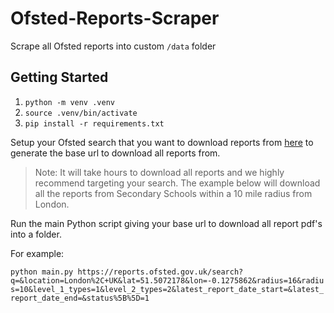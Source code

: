 # Ofsted-Reports-Scraper

Scrape all Ofsted reports into custom `/data` folder

## Getting Started

1. `python -m venv .venv`
2. `source .venv/bin/activate`
3. `pip install -r requirements.txt`

Setup your Ofsted search that you want to download reports from [here](https://reports.ofsted.gov.uk/) to generate the base url to download all reports from.

> Note: It will take hours to download all reports and we highly recommend targeting your search. The example below will download all the reports from Secondary Schools within a 10 mile radius from London.

Run the main Python script giving your base url to download all report pdf's into a folder.

For example:

`python main.py https://reports.ofsted.gov.uk/search?q=&location=London%2C+UK&lat=51.5072178&lon=-0.1275862&radius=16&radius=10&level_1_types=1&level_2_types=2&latest_report_date_start=&latest_report_date_end=&status%5B%5D=1`
